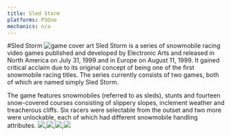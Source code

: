 ```yaml
---
title: Sled Storm
platforms: PSOne
mechanics: n/a
---
```

#Sled Storm
![game cover art](//images.igdb.com/igdb/image/upload/t_thumb/ouritklwzocshze55jie.jpg "Logo Title Text 1")
Sled Storm is a series of snowmobile racing video games published and developed by Electronic Arts and released in North America on July 31, 1999 and in Europe on August 11, 1999. It gained critical acclaim due to its original concept of being one of the first snowmobile racing titles. The series currently consists of two games, both of which are named simply Sled Storm. 
 
The game features snowmobiles (referred to as sleds), stunts and fourteen snow-covered courses consisting of slippery slopes, inclement weather and treacherous cliffs. Six racers were selectable from the outset and two more were unlockable, each of which had different snowmobile handling attributes.
<img src="//images.igdb.com/igdb/image/upload/t_thumb/mzrg1yipg3ly3ijdmx3o.jpg"/>,<img src="//images.igdb.com/igdb/image/upload/t_thumb/wsqqt7joh0av8jhu0oez.jpg"/>,<img src="//images.igdb.com/igdb/image/upload/t_thumb/c6ft5cbdw3x2fxjj0b0b.jpg"/>,<img src="//images.igdb.com/igdb/image/upload/t_thumb/jdksyknxcildfplykvkz.jpg"/>
